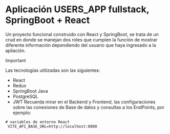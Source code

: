 # Aplicación USERS_APP fullstack, SpringBoot + React

Un proyecto funcional construido con React y SpringBoot, se trata de un crud en donde se manejan dos roles que cumplen la función de mostrar diferente información dependiendo del usuario que haya ingresado a la apliación.

> [!IMPORTANT]  
> Las tecnologías utilizadas son las siguientes:
> - React
> - Redux
> - SpringBoot Java
> - PostgreSQL
> - JWT
> Recuerda mirar en el Backend y Frontend, las configuraciones sobre las conexiones de Base de datos y consultas a los EndPoints, por ejemplo:
> ```
> # variables de entorno React
>  VITE_API_BASE_URL=http://localhost:8080
> ```
> 



